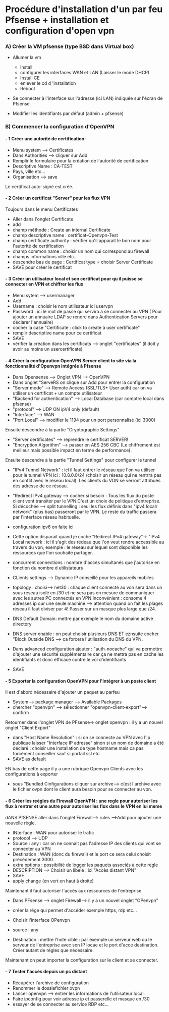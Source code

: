 # Procédure d'installation d'un par feu Pfsense + installation et configuration d'open vpn

### A) Créer la VM pfsense (type BSD dans Virtual box)


- Allumer la vm
    - install
    - configurer les interfaces WAN et LAN (Laisser le mode DHCP)
    - Install CE
    - enlever le cd d 'installation
    - Reboot

- Se connecter à l'interface sur l'adresse (ici LAN) indiquée sur l'écran de Pfsense

- Modifier les identifiants par défaut (admin + pfsense)

### B) Commencer la configuration d'OpenVPN

#### - 1 Créer une autorité de certification:

- Menu system --> Certificates
-   Dans Authorities --> cliquer sur Add
- Remplir le formulaire pour la création de l'autorité de certification
- Descriptive Name : CA-TEST
- Pays, ville etc...
- Organisation --> save
    
Le certificat auto-signé est créé.



#### - 2 Créer un certificat "Server" pour les flux VPN

Toujours dans le menu Certificates
- Aller dans l'onglet Certificate
-  add
-  champ méthode : Create an internal Certificate
- champ descriptive name : certificat-Openvpn-Test
-  champ certificate authority :  vérifier qu'il apparait le bon nom pour l'autorité de certification
-  champ common name :  choisir un nom qui correspond au firewall
-  champs informations ville etc...
-  descendre bas de page : Certificat type = choisir Server Certificate
- SAVE pour créer le certificat

#### - 3 Créer un utilisateur local et son certificat pour qu il puisse se connecter en VPN et chiffrer les flux

- Menu sytem --> usermanager
- Add
- Username :  choisir le nom utilisateur icI uservpn
- Password : ici le mot de passe qui servira à se connecter au VPN
 ( Pour ajouter un annuaire LDAP se rendre dans Authentication Servers pour déclarer l'annuaire)
 - cocher la case "Certificate : click to create à user certificate"
 - remplir descriptive name pour ce certificat
 - SAVE
 - vérifier la création dans les certificats --> onglet "certificates" (il doit y avoir au moins un usercertificate)




#### - 4 Créer la configuration OpenVPN Server client to site via la fonctionnalité d'Openvpn intégrée à Pfsense

- Dans Opensense --> Onglet VPN --> OpenVPN
- Dans onglet "ServeRS on clique sur Add pour entrer la configuration
- "Server mode" --> Remote Access (SSL/TLS+ User auth) car on va utiliser un certificat + un compte utilisateur
- "Backend for authentication" --> Local Database (car comptre local dans pfsense)
- "protocol" --> UDP ON ipV4 only (default)
- "Interface" --> WAN
- "Port Local" --> modifier le 1194 pour un port personnalisé (ici 3000)

Ensuite descendre à la partie "Cryptographic Settings"
- "Server certificates" --> reprendre le certificat SERVER!
- "Encryption Algorithm" --> passer en AES 256 CBC (Le chiffrement est meilleur mais possible impact en terme de performance).

Ensuite descendre à la partie "Tunnel Settings" pour configurer le tunnel
-  "IPv4 Tunnel Network" : ici il faut entrer le réseau que l'on va utiliser pour le tunnel VPN ici  : 10.8.0.0/24 (choisir un réseau qui ne rentrra pas en conflit avec le réseau local). Les clients du VON se verront attribués des adresse de ce réseau.
- "Redirect IPv4 gateway --> cocher si besoin : Tous les flux du poste client vont transiter par le VPN.C'est un choix de politique d'entreprise. Si décochée --> split tunnelling : seul les flux définis dans "ipv4 localr network" (plus bas) passeront par le VPN. Le reste du traffic passera par l'interface réseau habituelle.
- configuration ipv6 on faite ici
- Cette option disparait quand je coche "Redirect IPv4 gateway"-> "IPv4 Local network : ici il s'agit des rédeau que l'on veut rendre accessible au travers du vpn, exemple : le réseau sur lequel sont disponible les ressources que l'on souhaite partager.
- concurrent connections : nombre d'accès simultanés que j'autorise
en fonction du nombre d utilistateurs
- CLients settings --> Dynamic IP conseillé pour les appareils mobiles
- topology : choisi--> net30 : chaque client connecté au von sera dans un sous réseau isolé en /30 et ne sera pas en mesure de communiquer avec les autres PC connectés en VPN.Inconvénient : consome 4 adresses ip our une seule machine:--> attention quand on fait les plages réseau il faut diviser par 4! Passer sur un masque plus large que /24.

- DNS Default Domain: mettre par exemple le nom du domaine active directory

- DNS server enable : on peut choisir plusieurs DNS ET eznsuite cocher "Block Outside DNS --> ca forcera l'utilisation du DNS du VPN.

- Dans advanced configuration ajouter : "auth-nocache" qui va permettre d'ajouter une sécurité supplémentaire car ça ne mettra pas en cache les identifiants et donc efficace contre le vol d'identifiants
- SAVE





#### - 5 Exporter la configuration OpenVPN pour l'intégrer à un poste client

Il est d'abord nécessaire d'ajouter un paquet au parfeu
- System--> package manager --> Available Packages
- chercher "openvpn" --> sélectionner "openvpn-client-export"--> confirm

Retourner dans l'onglet VPN de PFsense-> onglet openvpn : il y a un nouvel onglet "Client Export"
- dans "Host Name Resolution" : si on se connecte au VPN avec l'ip publique laisser "Interface IP adresse" sinon si un nom de domaine a été déclaré : choisir une installation de type hostname mais ca pas forcément conseiller sauf si portail ssl etc
- SAVE as default

EN bas de cette page il y a une rubrique Openvpn Clients avec les configurations à exporter
- sous "Bundled Cinfigurations cliquer sur archive--> c(est l'archive avec le fichier ovpn dont le client aura besoin pour se connecter au vpn.


#### - 6 Créer les reègles du Firewall OpenVPN : une regle pour autoriser les flux à rentrer et une autre pour autoriser les flux dans le  VPN en lui meme
dANS PfSENSE aller dans l'onglet Firewall--> rules -->Add pour ajouter une nouvelle règle.
- INterface : WAN pour autoriser le trafic
- protocol --> UDP
- Source : any : car on ne connait pas l'adresse IP des clients qui vont se connecter au VPN
- Destination : WAN (donc du firewall) et le port ce sera celui choisit précédement 3000.
- extra options : possibilité de logger les paquets associés à cette règle
- DESCRIPTION --> Choisir un libelé : ici "Accès distant VPN"
- SAVE
- apply change (en vert en haut à droite)

Maintenant il faut autoriser l'accès aux ressources de l'entreprise

- Dans PFsense --> onglet Firewall--> il y a un nouvel onglet "OPenvpn"

- créer la rège qui permet d'accéder exemple https, rdp etc...
- Choisir l'interface OPenvpn
- source : any
- Destination : mettre l'hote cible : par exemple un serveur web ou le serveur de l'entreprise avec son IP locae et le port d'acce destination. Créer autant de règles que nécessaire.

Maintenant on peut importer la configuration sur le client et se connecter.

#### - 7 Tester l'accès depuis un pc distant

- Récupérer l'archive de configuration
- Renommer  le dossiefichier ovpn
- Lancer openvpn --> entrer les informations de l'utilisateur local.
- Faire ipconfig pour voir adresse ip et passerelle et masque en  /30
- essayer de se connecter au service RDP etc...

